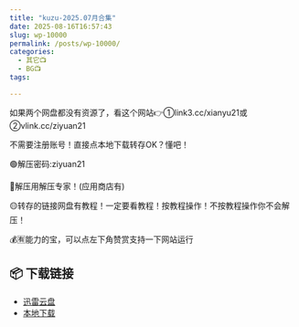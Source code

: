 ```yaml
---
title: "kuzu-2025.07月合集"
date: 2025-08-16T16:57:43
slug: wp-10000
permalink: /posts/wp-10000/
categories:
  - 其它📺
  - BG📺
tags:

---
```


如果两个网盘都没有资源了，看这个网站👉①link3.cc/xianyu21或②vlink.cc/ziyuan21

不需要注册账号！直接点本地下载转存OK？懂吧！

🟢解压密码:ziyuan21

🔵解压用解压专家！(应用商店有)

🟡转存的链接网盘有教程！一定要看教程！按教程操作！不按教程操作你不会解压！

💰🈶能力的宝，可以点左下角赞赏支持一下网站运行

## 📦 下载链接
- [迅雷云盘](https://blziyuan21.com/pay-download/10000?key=d4f9eb6f41&down_id=0)
- [本地下载](https://blziyuan21.com/pay-download/10000?key=d4f9eb6f41&down_id=1)

